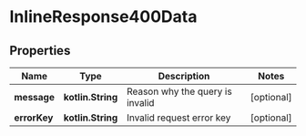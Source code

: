 
# InlineResponse400Data

## Properties
Name | Type | Description | Notes
------------ | ------------- | ------------- | -------------
**message** | **kotlin.String** | Reason why the query is invalid |  [optional]
**errorKey** | **kotlin.String** | Invalid request error key |  [optional]



